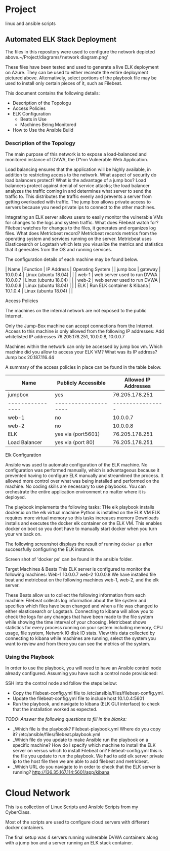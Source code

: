 # Project
linux and ansible scripts
## Automated ELK Stack Deployment

The files in this repository were used to configure the network depicted above.~/Project/diagrams/’network diagram.png’



These files have been tested and used to generate a live ELK deployment on Azure. They can be used to either recreate the entire deployment pictured above. Alternatively, select portions of the playbook file may be used to install only certain pieces of it, such as Filebeat.



This document contains the following details:
- Description of the Topologu
- Access Policies
- ELK Configuration
  - Beats in Use
  - Machines Being Monitored
- How to Use the Ansible Build


### Description of the Topology


The main purpose of this network is to expose a load-balanced and monitored instance of DVWA, the D*mn Vulnerable Web Application.

Load balancing ensures that the application will be highly available, in addition to restricting access to the network.
What aspect of security do load balancers protect? What is the advantage of a jump box? Load balancers protect against denial of service attacks; the load balancer analyzes the traffic coming in and determines what server to send the traffic to. This distributes the traffic evenly and prevents a server from getting overloaded with traffic. The jump box allows private access to servers because you need private ips to connect to the other machines.

Integrating an ELK server allows users to easily monitor the vulnerable VMs for changes to the logs and system traffic.
What does Filebeat watch for? Filebeat watches for changes to the files, it generates and organizes log files. 
What does Metricbeat record? Metricbeat records metrics from the operating system and services running on the server. Metricbeat uses Elasticsearch or Logstash which lets you visualize the metrics and statistics that it generates from the OS and running services.

The configuration details of each machine may be found below.

| Name 	| Function | IP Address | Operating System |
| jump box | gateway                     | 10.0.0.4 | Linux (ubuntu 18.04) |   |
| web-1    | web server used to run DVWA | 10.0.0.7 | Linux (ubuntu 18.04) |   |
| web-2    | web server used to run DVWA | 10.0.0.8 | Linux (ubuntu 18.04) |   | 
| ELK      | Run ELK container & Kibana  | 10.1.0.4 | Linux (ubuntu 18.04) |   |


Access Policies

The machines on the internal network are not exposed to the public Internet.

Only the Jump-Box machine can accept connections from the Internet. Access to this machine is only allowed from the following IP addresses:
Add whitelisted IP addresses 76.205.178.251, 10.0.0.8, 10.0.0.7

Machines within the network can only be accessed by jump box vm.
Which machine did you allow to access your ELK VM? What was its IP address? Jump box 20.187.116.44

A summary of the access policies in place can be found in the table below.

| Name 	| Publicly Accessible | Allowed IP Addresses |
|----------|---------------------|----------------------|
| jumpbox        | yes                | 76.205.178.251 |
|----------------|--------------------|----------------|
| web-1          | no                 | 10.0.0.7       |
| web-2          | no                 | 10.0.0.8       |
| ELK            | yes via (port5601) | 76.205.178.251 |
| Load Balancer  | yes via (port 80)  | 76.205.178.251 |


Elk Configuration

Ansible was used to automate configuration of the ELK machine. No configuration was performed manually, which is advantageous because it prevented having to configure ELK manually and streamlined the process. It allowed more control over what was being installed and performed on the machine. No coding skills are necessary to use playbooks. You can orchestrate the entire application environment no matter where it is deployed.

The playbook implements the following tasks:
THe elk playbook installs docker.io on the elk virtual machine
Python is installed on the ELK VM
ELK requires more virtual memory so this tasks increases memory
Downloads installs and executes the docker elk container on the ELK VM.
This enables docker on boot so you dont have to manually start docker when you turn your vm back on.

The following screenshot displays the result of running `docker ps` after successfully configuring the ELK instance.

Screen shot of 'docker ps' can be found in the ansible folder.

Target Machines & Beats
This ELK server is configured to monitor the following machines:
Web-1 10.0.0.7
web-2 10.0.0.8
We have installed file beat and metricbeat on the following machines web-1, web-2, and the elk server.

These Beats allow us to collect the following information from each machine:
Filebeat collects log information about the file system and specifies which files have been changed and when a file was changed to either elasticsearch or Logstash. Connecting to kibana will allow you to check the logs for any changes that have been made to the file system while showing the time interval of your choosing. Metricbeat shows statistics for every process running on your system including memory, CPU usage, file system, Network IO disk IO stats. View this data collected by connecting to kibana while machines are running, select the system you want to review and from there you can see the metrics of the system.

### Using the Playbook
In order to use the playbook, you will need to have an Ansible control node already configured. Assuming you have such a control node provisioned:

SSH into the control node and follow the steps below:
- Copy the filebeat-config.yml file to /etc/ansible/files/filebeat-config.yml.
- Update the filebeat-config.yml file to include host 10.1.0.4:5601
- Run the playbook, and navigate to kibana (ELK GUI interface) to check that the installation worked as expected.

_TODO: Answer the following questions to fill in the blanks:_
- _Which file is the playbook? Filebeat-playbook.yml Where do you copy it? /etc/ansible/files/filebeat.playbook.yml
- _Which file do you update to make Ansible run the playbook on a specific machine? How do I specify which machine to install the ELK server on versus which to install Filebeat on? Filebeat-config.yml this is the file you update to run the playbook. We had to add elk server private ip to the host file then we are able to add filebeat and metricbeat.
- _Which URL do you navigate to in order to check that the ELK server is running? http://136.35.167.114:5601/app/kibana

# Cloud Network
This is a collection of Linux Scripts and Ansible Scripts from my CyberClass.

Most of the scripts are used to configure cloud servers with different docker containers.

The final setup was 4 servers running vulnerable DVWA containers along with a jump box and a server running an ELK stack container.
